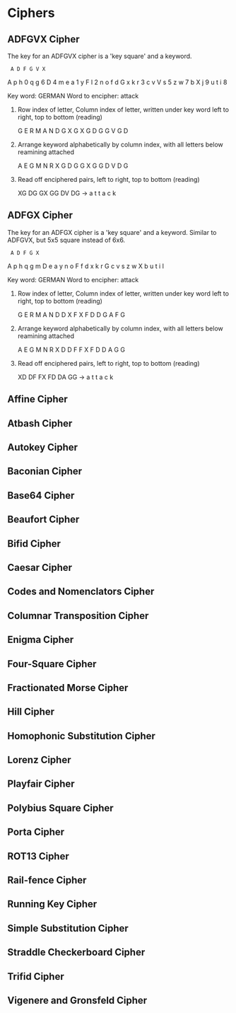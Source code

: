 # Ciphers

## ADFGVX Cipher

The key for an ADFGVX cipher is a 'key square' and a keyword.

     A D F G V X

 A   p h 0 q g 6
 D   4 m e a 1 y
 F   l 2 n o f d
 G   x k r 3 c v
 V   s 5 z w 7 b
 X   j 9 u t i 8

 Key word: GERMAN
 Word to encipher: attack

 1. Row index of letter, Column index of letter, written under key word left to right, top to bottom (reading)

    G E R M A N
    D G X G X G
    D G G V G D

 2. Arrange keyword alphabetically by column index, with all letters below reamining attached

    A E G M N R
    X G D G G X
    G G D V D G

 3. Read off enciphered pairs, left to right, top to bottom (reading)

    XG DG GX GG DV DG -> a  t  t  a  c  k

## ADFGX Cipher

The key for an ADFGX cipher is a 'key square' and a keyword. Similar to ADFGVX, but 5x5 square instead of 6x6.

     A D F G X

 A   p h q g m
 D   e a y n o
 F   f d x k r
 G   c v s z w
 X   b u t i l
    

 Key word: GERMAN
 Word to encipher: attack

 1. Row index of letter, Column index of letter, written under key word left to right, top to bottom (reading)

    G E R M A N
    D D X F X F
    D D G A F G

 2. Arrange keyword alphabetically by column index, with all letters below reamining attached

    A E G M N R
    X D D F F X
    F D D A G G

 3. Read off enciphered pairs, left to right, top to bottom (reading)

    XD DF FX FD DA GG -> a  t  t  a  c  k
## Affine Cipher
## Atbash Cipher
## Autokey Cipher
## Baconian Cipher
## Base64 Cipher
## Beaufort Cipher
## Bifid Cipher
## Caesar Cipher
## Codes and Nomenclators Cipher
## Columnar Transposition Cipher
## Enigma Cipher
## Four-Square Cipher
## Fractionated Morse Cipher
## Hill Cipher
## Homophonic Substitution Cipher
## Lorenz Cipher
## Playfair Cipher
## Polybius Square Cipher
## Porta Cipher
## ROT13 Cipher
## Rail-fence Cipher
## Running Key Cipher
## Simple Substitution Cipher
## Straddle Checkerboard Cipher
## Trifid Cipher
## Vigenere and Gronsfeld Cipher

